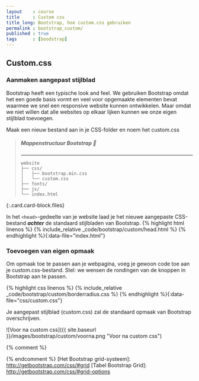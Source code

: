 ```yaml
---
layout    : course
title     : Custom css
title_long: Bootstrap, hoe custom.css gebruiken
permalink : bootstrap_custom/
published : true
tags      : [boodstrap]
---
```


## Custom.css

### Aanmaken aangepast stijlblad

Bootstrap heeft een typische look and feel. 
We gebruiken Bootstrap omdat het een goede basis vormt en veel voor opgemaakte elementen bevat waarmee we snel een responsive website kunnen ontwikkelen.
Maar omdat we niet willen dat alle websites op elkaar lijken kunnen we onze eigen stijlblad toevoegen.

Maak een nieuw bestand aan in je CSS-folder en noem het custom.css

> ##### Mappenstructuur Bootstrap :open_file_folder:
> ---
>```
> website
> ├── css/
> │   ├── bootstrap.min.css
> │   └── custom.css
> ├── fonts/
> ├── js/
> └── index.html
>```
{:.card.card-block.files}

In het `<head>`-gedeelte van je website laad je het  nieuwe aangepaste CSS-bestand ***achter*** de standaard stijlbladen van Bootstrap.
{% highlight html linenos %}
{% include_relative _code/bootstrap/custom/head.html %}
{% endhighlight %}{:data-file="index.html"}

### Toevoegen van eigen opmaak

Om opmaak toe te passen aan je webpagina, voeg je gewoon code toe aan je custom.css-bestand.
Stel: we wensen de rondingen van de knoppen in Bootstrap aan te passen. 


{% highlight css linenos %}
{% include_relative _code/bootstrap/custom/borderradius.css %}
{% endhighlight %}{:data-file="css/custom.css"}

Je aangepast stijlblad (custom.css) zal de standaard opmaak van Bootstrap overschrijven. 

![Voor na custom css]({{ site.baseurl }}/images/bootstrap/custom/voorna.png "Voor na custom css")

{% comment %}
<!-- ⚓ Hyperlinks -->
{% endcomment %}
[Het Bootstrap grid-systeem]: http://getbootstrap.com/css/#grid
[Tabel Bootstrap Grid]:       http://getbootstrap.com/css/#grid-options

